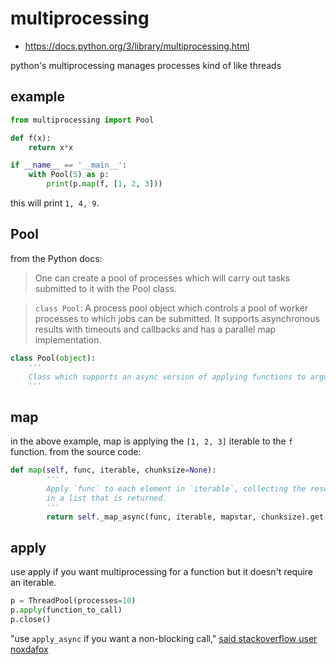 # multiprocessing
- https://docs.python.org/3/library/multiprocessing.html

python's multiprocessing manages processes kind of like threads

## example
```python
from multiprocessing import Pool

def f(x):
    return x*x

if __name__ == '__main__':
    with Pool(5) as p:
        print(p.map(f, [1, 2, 3]))
```

this will print `1, 4, 9`.


## Pool
from the Python docs: 
> One can create a pool of processes which will carry out tasks submitted to it with the Pool class.  

> `class Pool`: A process pool object which controls a pool of worker processes to which jobs can be submitted. It supports asynchronous results with timeouts and callbacks and has a parallel map implementation.
```python
class Pool(object):
    '''
    Class which supports an async version of applying functions to arguments.
    '''
```

## map
in the above example, map is applying the `[1, 2, 3]` iterable to the `f` function. from the source code:
```python
def map(self, func, iterable, chunksize=None):
        '''
        Apply `func` to each element in `iterable`, collecting the results
        in a list that is returned.
        '''
        return self._map_async(func, iterable, mapstar, chunksize).get()
```

## apply
use apply if you want multiprocessing for a function but it doesn't require an iterable.
```python
p = ThreadPool(processes=10)
p.apply(function_to_call)
p.close()
```

"use `apply_async` if you want a non-blocking call," [said stackoverflow user noxdafox](https://stackoverflow.com/questions/43565035/python-multiprocessing-pool-how-to-use-with-no-iterable#answer-43565080)

